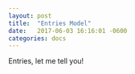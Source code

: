 ```yaml
---
layout: post
title:  "Entries Model"
date:   2017-06-03 16:16:01 -0600
categories: docs
---
```

Entries, let me tell you!
